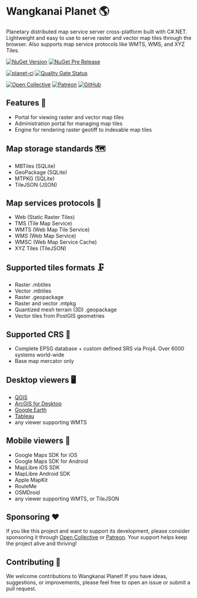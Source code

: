 # Wangkanai Planet 🌎

Planetary distributed map service server cross-platform built with C#.NET.
Lightweight and easy to use to serve raster and vector map tiles through the browser.
Also supports map service protocols like WMTS, WMS, and XYZ Tiles.

[![NuGet Version](https://img.shields.io/nuget/v/wangkanai.planet)](https://www.nuget.org/packages/wangkanai.planet)
[![NuGet Pre Release](https://img.shields.io/nuget/vpre/wangkanai.planet)](https://www.nuget.org/packages/wangkanai.planet)

[![planet-ci](https://github.com/wangkanai/planet/actions/workflows/dotnet.yml/badge.svg)](https://github.com/wangkanai/caster/actions/workflows/dotnet.yml)
[![Quality Gate Status](https://sonarcloud.io/api/project_badges/measure?project=wangkanai_planet&metric=alert_status)](https://sonarcloud.io/summary/new_code?id=wangkanai_planet)

[![Open Collective](https://img.shields.io/badge/open%20collective-support%20me-3385FF.svg)](https://opencollective.com/wangkanai)
[![Patreon](https://img.shields.io/badge/patreon-support%20me-d9643a.svg)](https://www.patreon.com/wangkanai)
[![GitHub](https://img.shields.io/github/license/wangkanai/caster)](https://github.com/wangkanai/caster/blob/main/LICENSE)

## Features 🌟

- Portal for viewing raster and vector map tiles
- Administration portal for managing map tiles
- Engine for rendering raster geotiff to indexable map tiles

## Map storage standards ️🗺️

- MBTiles    (SQLite)
- GeoPackage (SQLite)
- MTPKG      (SQLite)
- TileJSON   (JSON)

## Map services protocols 📡

- Web (Static Raster Tiles)
- TMS (Tile Map Service)
- WMTS (Web Map Tile Service)
- WMS  (Web Map Service)
- WMSC (Web Map Service Cache)
- XYZ Tiles (TileJSON)

## Supported tiles formats 🗜️

- Raster .mbtiles
- Vector .mbtiles
- Raster .geopackage
- Raster and vector .mtpkg
- Quantized mesh terrain (3D) .geopackage
- Vector tiles from PostGIS geometries

## Supported CRS 🏁

- Complete EPSG database + custom defined SRS via Proj4. Over 6000 systems world-wide
- Base map mercator only

## Desktop viewers 🖥️

- [QGIS](https://www.qgis.org/en/site/)
- [ArcGIS for Desktop](https://www.esri.com/en-us/arcgis/products/arcgis-desktop/overview)
- [Google Earth](https://www.google.com/earth/)
- [Tableau](https://www.tableau.com/)
- any viewer supporting WMTS

## Mobile viewers 📱

- Google Maps SDK for iOS
- Google Maps SDK for Android
- MapLibre iOS SDK
- MapLibre Android SDK
- Apple MapKit
- RouteMe
- OSMDroid
- any viewer supporting WMTS, or TileJSON

## Sponsoring ❤️

If you like this project and want to support its development,
please consider sponsoring it through [Open Collective](https://opencollective.com/wangkanai)
or [Patreon](https://www.patreon.com/wangkanai).
Your support helps keep the project alive and thriving!

## Contributing 🤝

We welcome contributions to Wangkanai Planet!
If you have ideas, suggestions, or improvements, please feel free to open an issue or submit a pull request.
